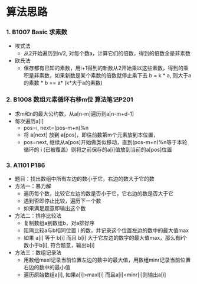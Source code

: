 # 算法思路

### 1. B1007 Basic   求素数

* 埃式法
  * 从2开始遍历到n/2, 对每个数a，计算它们的倍数，得到的倍数全是非素数 
* 欧氏法 
  * 保存都有已知的素数，用i+1得到的新数从2开始乘以这些素数，得到的乘积是非素数，如果新数是某个素数的倍数就停止乘下去 b = k * a, 则大于a的素数 * b == a* (k*大于a的素数)  

### 2. B1008 数组元素循环右移m位 算法笔记P201

* 求m和n的最大公约数，从a[n-m]遍历到a[n-m+d-1]
* 每次遍历a[i]
  * pos=i, next=(pos-m+n)%n
  * 将 a[next] 放到 a[pos]，即往前数第m个元素放到本位置，
  * pos=next, 继续从a[pos]开始做类似移动，直到(pos-m+n)%n等于本轮循环的 i (已被覆盖）则将之前保存的a[i]值放到当前的a[pos]位置

### 3. A1101 P186

* 题目：找出数组中所有左边的数小于它，右边的数大于它的数
* 方法一：暴力解
  * 遍历每个数，比较它左边的数是否小于它，它右边的数是否大于它
  * 遇到否即停止比较，遍历下一个数
  * 如果满足题意即输出这个数
* 方法二：排序比较法
  * 复制数组a到数组b，对a排好序
  * 阻隔比较a与b相同位置 i 的数，并记录这个位置左边的数中的最大值max
  * 如果 a[i] 等于 b[i] 而且 b[i] 大于它左边的数字的最大值max，那么有**i**个数小于b[i], 符合题意，输出b[i]
* 方法三：数组记录法
  * 用数组maxl记录当前位置左边的数中的最大值，用数组minr记录当前位置右边的数中的最小值
  * 遍历原始数组a[i], 如果a[i]>maxl[i] 而且a[i]<minr[i]则输出a[i]
